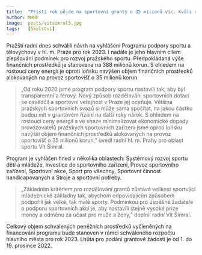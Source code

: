 ```yaml
---
title:  "Příští rok půjde na sportovní granty o 35 milionů víc. Kvůli rostoucím cenám energií"
author: MHMP
image:  posts/vitsimral5.jpg
tags:   [Školství]
---
```


Pražští radní dnes schválili návrh na vyhlášení Programu podpory sportu a tělovýchovy v hl. m. Praze pro rok 2023. I nadále je jeho hlavním cílem zlepšování podmínek pro rozvoj pražského sportu. Předpokládaná výše finančních prostředků je stanovena na 388 milionů korun. S ohledem na rostoucí ceny energií je oproti loňsku navýšen objem finančních prostředků alokovaných na provoz sportovišť o 35 milionů korun.

> „Od roku 2020 jsme program podpory sportu nastavili tak, aby byl transparentní a férový. Nový způsob rozdělování sportovních dotací se osvědčil a sportovní veřejnost v Praze jej oceňuje. Většina pražských sportovních svazů si může sama spočítat, na jakou částku budou mít v grantovém řízení na další roky nárok. S ohledem na rostoucí ceny energií a ve snaze minimalizovat ekonomické dopady provozovatelů pražských sportovních zařízení jsme oproti loňsku navýšili objem finančních prostředků alokovaných na provoz sportovišť o 35 milionů korun,” uvedl radní hl. m. Prahy pro oblast sportu Vít Šimral. 

Program je vyhlášen hned v několika oblastech: Systémový rozvoj sportu dětí a mládeže, Investice do sportovního zařízení, Provoz sportovního zařízení, Sportovní akce, Sport pro všechny, Sportovní činnost handicapovaných a Stroje a sportovní potřeby. 

> „Základním kritériem pro rozdělování grantů zůstává velikost sportující mládežnické základny tak, abychom odpovídajícím způsobem podpořili jak velké, tak malé sporty. Podmínkou pro úspěšné žadatele o podporu sportovních akcí je, aby nastavili stejně vysoké prize money a odměnu za účast pro muže a ženy,” doplnil radní Vít Šimral. 

Celkový objem schválených peněžních prostředků vyčleněných na financování programu bude stanoven v rámci schváleného rozpočtu hlavního města pro rok 2023. Lhůta pro podání grantové žádosti je od 1. do 19. prosince 2022. 
